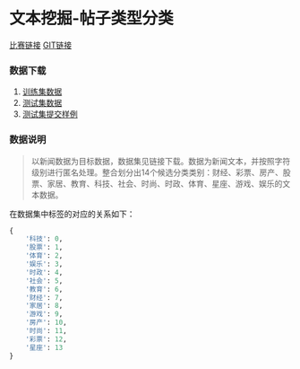 # 文本挖掘-帖子类型分类

[比赛链接](https://tianchi.aliyun.com/competition/entrance/531810/introduction)
[GIT链接](https://github.com/HaoREN211/match-posting_label_prediction)

### 数据下载

1. [训练集数据](https://tianchi-competition.oss-cn-hangzhou.aliyuncs.com/531810/train_set.csv.zip)
1. [测试集数据](https://tianchi-competition.oss-cn-hangzhou.aliyuncs.com/531810/test_a.csv.zip)
1. [测试集提交样例](https://tianchi-competition.oss-cn-hangzhou.aliyuncs.com/531810/test_a_sample_submit.csv)

### 数据说明

> 以新闻数据为目标数据，数据集见链接下载。数据为新闻文本，并按照字符级别进行匿名处理。整合划分出14个候选分类类别：财经、彩票、房产、股票、家居、教育、科技、社会、时尚、时政、体育、星座、游戏、娱乐的文本数据。

在数据集中标签的对应的关系如下：

```python
{
    '科技': 0,
    '股票': 1,
    '体育': 2,
    '娱乐': 3,
    '时政': 4,
    '社会': 5,
    '教育': 6,
    '财经': 7,
    '家居': 8,
    '游戏': 9,
    '房产': 10,
    '时尚': 11,
    '彩票': 12,
    '星座': 13
}
```
